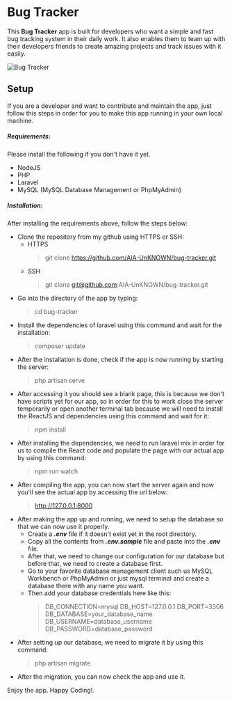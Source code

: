 # Bug Tracker

This **Bug Tracker** app is built for developers who want a simple and fast bug tracking system in their daily work. It also enables them to team up with their developers friends to create amazing projects and track issues with it easily.

![Bug Tracker]()


## Setup

If you are a developer and want to contribute and maintain the app, just follow this steps in order for you to make this app running in your own local machine.


##### Requirements:

Please install the following if you don't have it yet.

* NodeJS
* PHP
* Laravel
* MySQL (MySQL Database Management or PhpMyAdmin)

##### Installation:

After installing the requirements above, follow the steps below:

* Clone the repository from my github using HTTPS or SSH:
  * HTTPS
    > git clone https://github.com/AIA-UnKNOWN/bug-tracker.git
  * SSH
    > git clone git@github.com:AIA-UnKNOWN/bug-tracker.git
* Go into the directory of the app by typing:
  > cd bug-tracker
* Install the dependencies of laravel using this command and wait for the installation:
  > composer update
* After the installation is done, check if the app is now running by starting the server:
  > php artisan serve
* After accessing it you should see a blank page, this is because we don't have scripts yet for our app, so in order for this to work close the server temporarily or open another terminal tab because we will need to install the ReactJS and dependencies using this command and wait for it:
  > npm install
* After installing the dependencies, we need to run laravel mix in order for us to compile the React code and populate the page with our actual app by using this command:
  > npm run watch
* After compiling the app, you can now start the server again and now you'll see the actual app by accessing the url below:
  > http://127.0.0.1:8000
* After making the app up and running, we need to setup the database so that we can now use it properly.
  * Create a ***.env*** file if it doesn't exist yet in the root directory.
  * Copy all the contents from ***.env.sample*** file and paste into the ***.env*** file.
  * After that, we need to change our configuration for our database but before that, we need to create a database first.
  * Go to your favorite database management client such us MySQL Workbench or PhpMyAdmin or just mysql terminal and create a database there with any name you want.
  * Then add your database credentials here like this:
    > DB_CONNECTION=mysql
    > DB_HOST=127.0.0.1
    > DB_PORT=3306
    > DB_DATABASE=your_database_name
    > DB_USERNAME=database_username
    > DB_PASSWORD=database_password
* After setting up our database, we need to migrate it by using this command:
  > php artisan migrate
* After the migration, you can now check the app and use it.

Enjoy the app. Happy Coding!.
